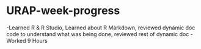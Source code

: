 # URAP-week-progress
-Learned R & R Studio, Learned about R Markdown, reviewed dynamic doc code to understand what was being done, reviewed rest of dynamic doc
-Worked 9 Hours